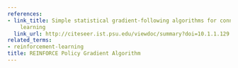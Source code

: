 ```yaml
---
references:
- link_title: Simple statistical gradient-following algorithms for connectionist reinforcement
    learning
  link_url: http://citeseer.ist.psu.edu/viewdoc/summary?doi=10.1.1.129.8871
related_terms:
- reinforcement-learning
title: REINFORCE Policy Gradient Algorithm
---
```

